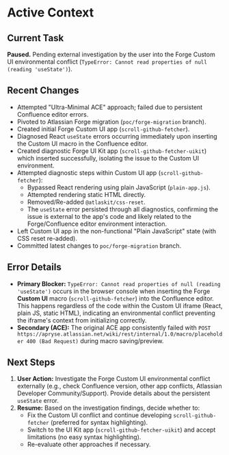 # Active Context

## Current Task

**Paused.** Pending external investigation by the user into the Forge Custom UI environmental conflict (`TypeError: Cannot read properties of null (reading 'useState')`).

## Recent Changes

*   Attempted "Ultra-Minimal ACE" approach; failed due to persistent Confluence editor errors.
*   Pivoted to Atlassian Forge migration (`poc/forge-migration` branch).
*   Created initial Forge Custom UI app (`scroll-github-fetcher`).
*   Diagnosed React `useState` errors occurring immediately upon inserting the Custom UI macro in the Confluence editor.
*   Created diagnostic Forge UI Kit app (`scroll-github-fetcher-uikit`) which inserted successfully, isolating the issue to the Custom UI environment.
*   Attempted diagnostic steps within Custom UI app (`scroll-github-fetcher`):
    *   Bypassed React rendering using plain JavaScript (`plain-app.js`).
    *   Attempted rendering static HTML directly.
    *   Removed/Re-added `@atlaskit/css-reset`.
    *   The `useState` error persisted through all diagnostics, confirming the issue is external to the app's code and likely related to the Forge/Confluence editor environment interaction.
*   Left Custom UI app in the non-functional "Plain JavaScript" state (with CSS reset re-added).
*   Committed latest changes to `poc/forge-migration` branch.

## Error Details

*   **Primary Blocker:** `TypeError: Cannot read properties of null (reading 'useState')` occurs in the browser console when inserting the Forge **Custom UI** macro (`scroll-github-fetcher`) into the Confluence editor. This happens regardless of the code within the Custom UI iframe (React, plain JS, static HTML), indicating an environmental conflict preventing the iframe's context from initializing correctly.
*   **Secondary (ACE):** The original ACE app consistently failed with `POST https://apryse.atlassian.net/wiki/rest/internal/1.0/macro/placeholder 400 (Bad Request)` during macro saving/preview.

## Next Steps

1.  **User Action:** Investigate the Forge Custom UI environmental conflict externally (e.g., check Confluence version, other app conflicts, Atlassian Developer Community/Support). Provide details about the persistent `useState` error.
2.  **Resume:** Based on the investigation findings, decide whether to:
    *   Fix the Custom UI conflict and continue developing `scroll-github-fetcher` (preferred for syntax highlighting).
    *   Switch to the UI Kit app (`scroll-github-fetcher-uikit`) and accept limitations (no easy syntax highlighting).
    *   Re-evaluate other approaches if necessary.